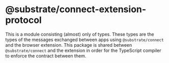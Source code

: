 # @substrate/connect-extension-protocol

This is a module consisting (almost) only of types.  These types are the types
of the messages exchanged between apps using `@substrate/connect` and the
browser extension. This package is shared between `@substrate/connect` and the
extension in order for the TypeScript compiler to enforce the contract between
them.
